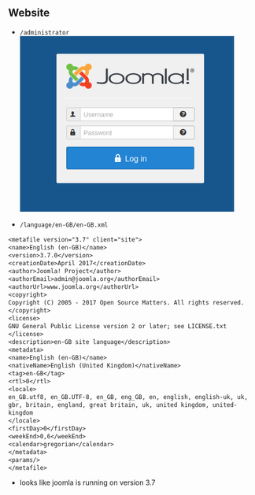## Website

* `/administrator`
![5917454d1d98b23ebaae853ff6d9247a.png](../../../../_resources/5917454d1d98b23ebaae853ff6d9247a.png)

* `/language/en-GB/en-GB.xml`
```
<metafile version="3.7" client="site">
<name>English (en-GB)</name>
<version>3.7.0</version>
<creationDate>April 2017</creationDate>
<author>Joomla! Project</author>
<authorEmail>admin@joomla.org</authorEmail>
<authorUrl>www.joomla.org</authorUrl>
<copyright>
Copyright (C) 2005 - 2017 Open Source Matters. All rights reserved.
</copyright>
<license>
GNU General Public License version 2 or later; see LICENSE.txt
</license>
<description>en-GB site language</description>
<metadata>
<name>English (en-GB)</name>
<nativeName>English (United Kingdom)</nativeName>
<tag>en-GB</tag>
<rtl>0</rtl>
<locale>
en_GB.utf8, en_GB.UTF-8, en_GB, eng_GB, en, english, english-uk, uk, gbr, britain, england, great britain, uk, united kingdom, united-kingdom
</locale>
<firstDay>0</firstDay>
<weekEnd>0,6</weekEnd>
<calendar>gregorian</calendar>
</metadata>
<params/>
</metafile>
```
* looks like joomla is running on version 3.7